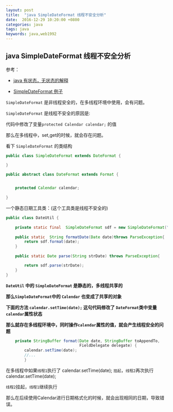 ```yaml
---
layout: post
title:  "java SimpleDateFormat 线程不安全分析"
date:  2016-12-29 10:20:00 +0800
categories: java
tags: java
keywords: java,web1992
---
```



java SimpleDateFormat 线程不安全分析
---

<!--more-->


参考：

- [java 有状态，无状态的解释](http://peterwei.iteye.com/blog/960532)

- [SimpleDateFormat 例子](http://www.cnblogs.com/peida/archive/2013/05/31/3070790.html)


`SimpleDateFormat`  是非线程安全的，在多线程环境中使用，会有问题。

`SimpleDateFormat` 是线程不安全的原因是:

代码中修改了变量`protected Calendar calendar;` 的值

那么在多线程中，set,get的时候，就会存在问题。


看下 `SimpleDateFormat` 的类结构

```java
public class SimpleDateFormat extends DateFormat {

}
```

```java
public abstract class DateFormat extends Format {


    protected Calendar calendar;
    
}
```


一个静态日期工具类：(这个工具类是线程不安全的)

```java
public class DateUtil {
    
    private static final  SimpleDateFormat sdf = new SimpleDateFormat("yyyy-MM-dd HH:mm:ss");
    
    public static  String formatDate(Date date)throws ParseException{
        return sdf.format(date);
    }
    
    public static Date parse(String strDate) throws ParseException{

        return sdf.parse(strDate);
    }
}
```

**`DateUtil` 中的 `SimpleDateFormat` 是静态的，多线程共享的**

**那么`SimpleDateFormat`中的 `Calendar` 也变成了共享的对象**

**下面的方法 `calendar.setTime(date);` 这句代码修改了 `DateFormat`类中变量`calendar`属性状态**

**那么就存在多线程环境中，同时操作`calendar`属性的值，就会产生线程安全的问题**

```java
    private StringBuffer format(Date date, StringBuffer toAppendTo,
                                FieldDelegate delegate) {
        calendar.setTime(date);
        //...
        }
```

在多线程中如果`线程1`执行了  calendar.setTime(date); `挂起`，`线程2`再次执行  calendar.setTime(date);

`线程2`挂起，`线程1`继续执行

那么在后续使用Calendar进行日期格式化的时候，就会出现相同的日期，导致错误。









